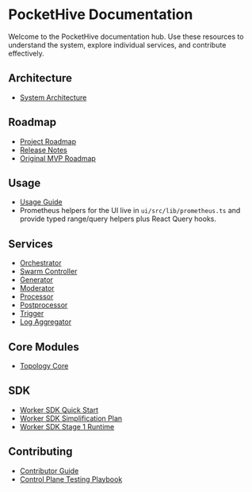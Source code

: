 # PocketHive Documentation

Welcome to the PocketHive documentation hub. Use these resources to understand the system, explore individual services, and contribute effectively.

## Architecture
- [System Architecture](ARCHITECTURE.md)

## Roadmap
- [Project Roadmap](ROADMAP.md)
- [Release Notes](../CHANGELOG.md)
- [Original MVP Roadmap](../MVP_ROADMAP.md)

## Usage
- [Usage Guide](USAGE.md)
- Prometheus helpers for the UI live in `ui/src/lib/prometheus.ts` and provide typed range/query helpers plus React Query hooks.

## Services
- [Orchestrator](../orchestrator-service/README.md)
- [Swarm Controller](../swarm-controller-service/README.md)
- [Generator](../generator-service/README.md)
- [Moderator](../moderator-service/README.md)
- [Processor](../processor-service/README.md)
- [Postprocessor](../postprocessor-service/README.md)
- [Trigger](../trigger-service/README.md)
- [Log Aggregator](../log-aggregator-service/README.md)

## Core Modules
- [Topology Core](../common/topology-core/README.md)

## SDK
- [Worker SDK Quick Start](sdk/worker-sdk-quickstart.md)
- [Worker SDK Simplification Plan](sdk/worker-sdk-simplification-plan.md)
- [Worker SDK Stage 1 Runtime](sdk/worker-sdk-stage1-runtime.md)

## Contributing
- [Contributor Guide](../CONTRIBUTING.md)
- [Control Plane Testing Playbook](ci/control-plane-testing.md)
